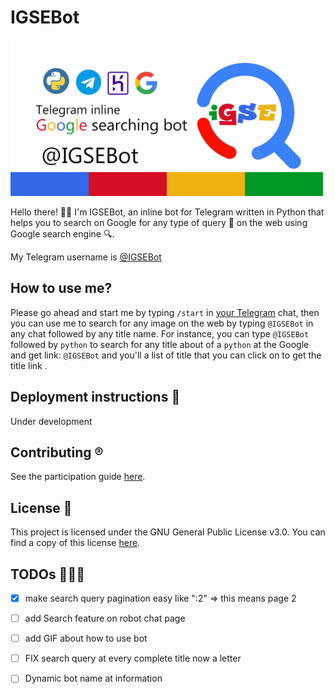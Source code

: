 # IGSEBot

<img src="/assets/@IGSEBot githup repository cover.jpg" alt="@IGSEBot Logo" width=500/>

Hello there! 👋🏻 I'm IGSEBot, an inline bot for Telegram written in Python that helps you to search on Google 
for any type of query 🤯 on the web using Google search engine 🔍.

My Telegram username is [@IGSEBot](https://t.me/IGSEBot)

## How to use me?

Please go ahead and start me by typing `/start` in [your Telegram](https://qiamast.github.io/IGSEBot/) chat,
then you can use me to search for any image on the web by typing `@IGSEBot` in any chat followed by
any title name.
For instance, you can type `@IGSEBot` followed by `python` to search for any title about of a `python` at the Google and get link:
`@IGSEBot` and you'll a list of title that you can click on to get the title link .


## Deployment instructions 🚀

Under development

## Contributing ®️

See the participation guide [here](contributing.md).

## License 📝

This project is licensed under the GNU General Public License v3.0.
You can find a copy of this license [here](LICENSE).

## TODOs 👨🏻‍💻

- [x] make search query pagination easy like ":2" => this means page 2
- [ ] add Search feature on robot chat page
- [ ] add GIF about how to use bot
- [ ] FIX search query at every complete title now a letter
- [ ] Dynamic bot name at information

